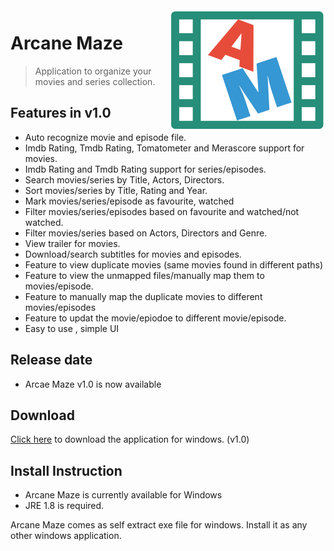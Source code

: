 <img src="icon.png" align="right" />

# Arcane Maze 
> Application to organize your movies and series collection.

## Features in v1.0
- Auto recognize movie and episode file.
- Imdb Rating, Tmdb Rating, Tomatometer and Merascore support for movies.
- Imdb Rating and Tmdb Rating support for series/episodes.
- Search movies/series by Title, Actors, Directors.
- Sort movies/series by Title, Rating and Year.
- Mark movies/series/episode as favourite, watched
- Filter movies/series/episodes based on favourite and watched/not watched.
- Filter movies/series based on Actors, Directors and Genre.
- View trailer for movies.
- Download/search subtitles for movies and episodes.
- Feature to view duplicate movies (same movies found in different paths)
- Feature to view the unmapped files/manually map them to movies/episode.
- Feature to manually map the duplicate movies to different movies/episodes
- Feature to updat the movie/epiodoe to different movie/episode.
- Easy to use , simple UI

## Release date
- Arcae Maze v1.0 is now available

## Download

[Click here](http://arcanemaze.com) to download the application for windows. (v1.0)

## Install Instruction 
- Arcane Maze is currently available for Windows
- JRE 1.8 is required.

Arcane Maze comes as self extract exe file for windows.
Install it as any other windows application.
